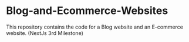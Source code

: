 # Blog-and-Ecommerce-Websites
This repository contains the code for a Blog website and an E-commerce website. (NextJs 3rd Milestone)
